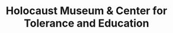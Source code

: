 ---
layout: repo
title: "Holocaust Museum & Center for Tolerance and Education"
id: 22675
permalink: repos/22675/
---
